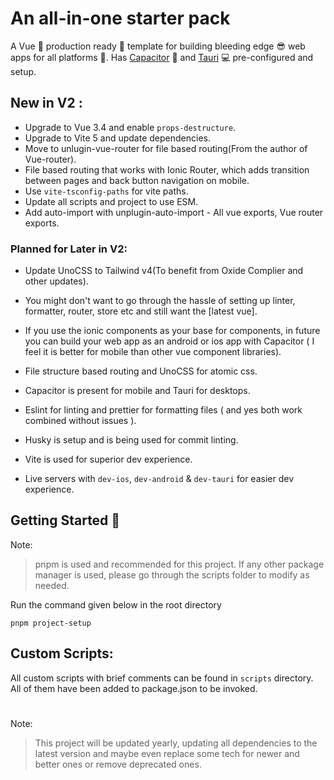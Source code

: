 # An all-in-one starter pack

A Vue 💚 production ready 🤩 template for building bleeding edge 😎 web apps for all platforms 🌟. Has [Capacitor](https://capacitorjs.com) 📱 and [Tauri](https://tauri.app) 💻 pre-configured and setup.

## New in V2 :

-   Upgrade to Vue 3.4 and enable `props-destructure`.
-   Upgrade to Vite 5 and update dependencies.
-   Move to unlugin-vue-router for file based routing(From the author of Vue-router).
-   File based routing that works with Ionic Router, which adds transition between pages and back button navigation on mobile.
-   Use `vite-tsconfig-paths` for vite paths.
-   Update all scripts and project to use ESM.
-   Add auto-import with unplugin-auto-import - All vue exports, Vue router exports.

### Planned for Later in V2:

-   Update UnoCSS to Tailwind v4(To benefit from Oxide Complier and other updates).

-   You might don't want to go through the hassle of setting up linter, formatter, router, store etc and still want the [latest vue].
-   If you use the ionic components as your base for components, in future you can build your web app as an android or ios app with Capacitor ( I feel it is better for mobile than other vue component libraries).
-   File structure based routing and UnoCSS for atomic css.
-   Capacitor is present for mobile and Tauri for desktops.
-   Eslint for linting and prettier for formatting files ( and yes both work combined without issues ).
-   Husky is setup and is being used for commit linting.
-   Vite is used for superior dev experience.
-   Live servers with `dev-ios`, `dev-android` & `dev-tauri` for easier dev experience.

###

## Getting Started 🤩

Note:

> pnpm is used and recommended for this project. If any other package manager is used, please go through the scripts folder to modify as needed.

Run the command given below in the root directory

```
pnpm project-setup
```

## Custom Scripts:

All custom scripts with brief comments can be found in `scripts` directory. All of them have been added to package.json to be invoked.

#

Note:

> This project will be updated yearly, updating all dependencies to the latest version and maybe even replace some tech for newer and better ones or remove deprecated ones.
